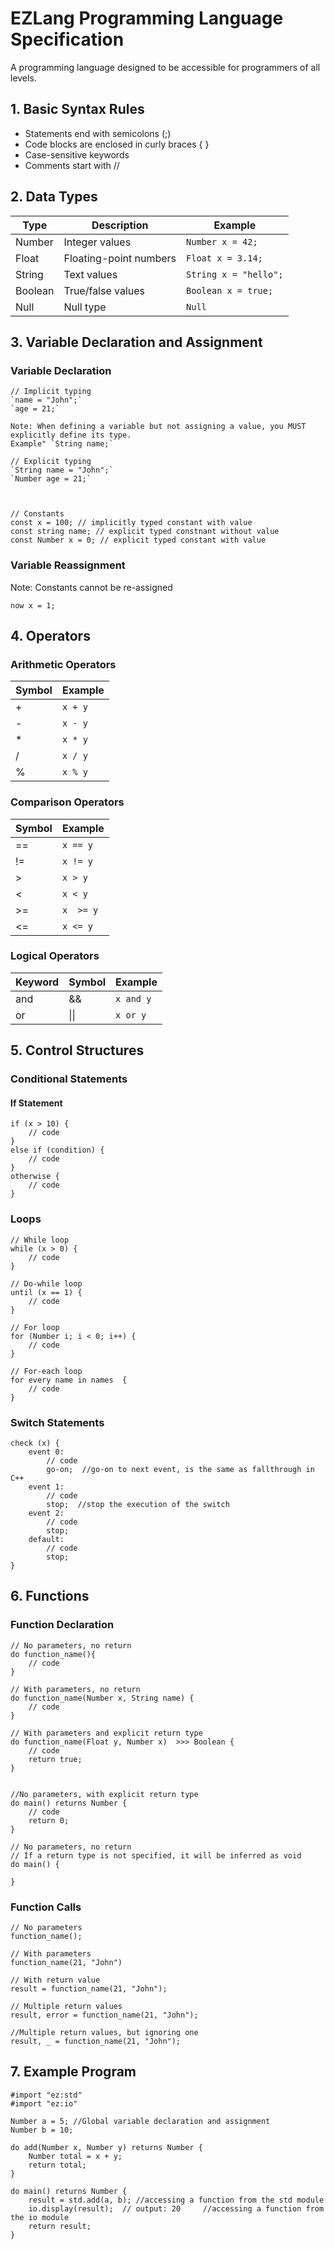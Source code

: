# EZLang Programming Language Specification
A programming language designed to be accessible for programmers of all levels.

## 1. Basic Syntax Rules
- Statements end with semicolons (;)
- Code blocks are enclosed in curly braces { }
- Case-sensitive keywords
- Comments start with //

## 2. Data Types
| Type      | Description            | Example                |
| --------- | ---------------------- | ---------------------- |
| Number    | Integer values         | `Number x = 42;`       |
| Float     | Floating-point numbers | `Float x = 3.14;`    |
| String    | Text values            | `String x = "hello";`  |
| Boolean   | True/false values      | `Boolean x = true;`    |
| Null   | Null type         | `Null`              |

## 3. Variable Declaration and Assignment
### Variable Declaration
```
// Implicit typing
`name = "John";`
`age = 21;`

Note: When defining a variable but not assigning a value, you MUST explicitly define its type.
Example" `String name;`

// Explicit typing
`String name = "John";`
`Number age = 21;`



// Constants
const x = 100; // implicitly typed constant with value
const string name; // explicit typed constnant without value
const Number x = 0; // explicit typed constant with value
```

### Variable Reassignment
Note: Constants cannot be re-assigned
```
now x = 1;
```

## 4. Operators

### Arithmetic Operators
| Symbol | Example      |
| ------ | ------------ |
| +      | `x + y`   |
| -      | `x - y`  |
| *      | `x * y`  |
| /      | `x / y` |
| %      | `x % y`    |

### Comparison Operators
| Symbol | Example               |
| ------ | --------------------- |
| ==     |    `x == y`          |
| !=     | `x != y`|
| >      | `x > y` |
| <      | `x < y` |
| >=     | `x  >= y` |
| <=     | `x <= y` |

### Logical Operators
| Keyword | Symbol | Example   |
| ------- | ------ | --------- |
| and     | &&     | `x and y` |
| or      | \|\|   | `x or y`  |

## 5. Control Structures

### Conditional Statements

#### If Statement
```
if (x > 10) {
    // code
}
else if (condition) {
    // code
}
otherwise {
    // code
}
```

### Loops
```
// While loop
while (x > 0) {
    // code
}

// Do-while loop
until (x == 1) {
    // code
}

// For loop
for (Number i; i < 0; i++) {
    // code
}

// For-each loop
for every name in names  {
    // code
}
```

### Switch Statements
```
check (x) {
    event 0:
        // code
        go-on;  //go-on to next event, is the same as fallthrough in C++
    event 1:
        // code
        stop;  //stop the execution of the switch
    event 2:
        // code
        stop;
    default:
        // code
        stop;
}
```

## 6. Functions

### Function Declaration
```
// No parameters, no return
do function_name(){
    // code
}

// With parameters, no return
do function_name(Number x, String name) {
    // code
}

// With parameters and explicit return type
do function_name(Float y, Number x)  >>> Boolean {
    // code
    return true;
}


//No parameters, with explicit return type
do main() returns Number {
    // code
    return 0;
}

// No parameters, no return
// If a return type is not specified, it will be inferred as void
do main() {

}

```

### Function Calls
```
// No parameters
function_name();

// With parameters
function_name(21, "John")

// With return value
result = function_name(21, "John");

// Multiple return values
result, error = function_name(21, "John");

//Multiple return values, but ignoring one
result, _ = function_name(21, "John");
```


## 7. Example Program
```
#import "ez:std"
#import "ez:io"

Number a = 5; //Global variable declaration and assignment
Number b = 10;

do add(Number x, Number y) returns Number {
    Number total = x + y;
    return total;
}

do main() returns Number {
    result = std.add(a, b); //accessing a function from the std module
    io.display(result);  // output: 20     //accessing a function from the io module
    return result;
}

```